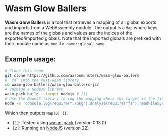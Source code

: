 # Wasm Glow Ballers

**Wasm Glow Ballers** is a tool that retrieves a mapping of all global exports and imports from a WebAssembly module.
The output is a `Map` where keys are the names of the globals and values are the indices of the exported/imported globals.
Note that the imported globals are prefixed with their module name as `module_name::global_name`.

## Example usage:

```bash
# Clone this repo
git clone https://github.com/aaronmunsters/wasm-glow-ballers
# `cd` into the rust-wasm library
cd wasm-glow-ballers/wasm-glow-ballers-js/
# Package a NodeJS library
wasm-pack build --target nodejs # [1]
# Use the NodeJS library to log the mapping where the target is the library itself
node -e 'console.log(require("./pkg").analyse(require("fs").readFileSync("./pkg/wasm_glow_ballers_js_bg.wasm")))' # [2]
```

Which then outputs `Map(0) {}`.

- `[1]`: Tested using [wasm-pack](https://rustwasm.github.io/wasm-pack/installer/) (version 0.13.0)
- `[2]`: Running on [NodeJS](https://nodejs.org/en) (version 22)
